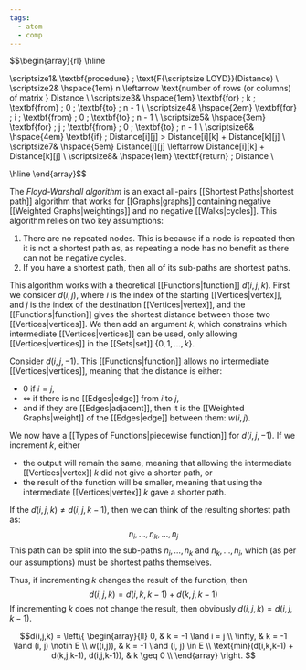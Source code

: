 ```yaml
---
tags:
  - atom
  - comp
---
```

$$\begin{array}{rl}
\hline

\scriptsize1& \textbf{procedure} \; \text{F{\scriptsize LOYD}}(Distance) \\
\scriptsize2& \hspace{1em} n \leftarrow \text{number of rows (or columns) of matrix } Distance \\
\scriptsize3& \hspace{1em} \textbf{for} \; k \; \textbf{from} \; 0 \; \textbf{to} \; n - 1  \\
\scriptsize4& \hspace{2em} \textbf{for} \; i \; \textbf{from} \; 0 \; \textbf{to} \; n - 1  \\
\scriptsize5& \hspace{3em} \textbf{for} \; j \; \textbf{from} \; 0 \; \textbf{to} \; n - 1  \\
\scriptsize6& \hspace{4em} \textbf{if} \; Distance[i][j] > Distance[i][k] + Distance[k][j]  \\
\scriptsize7& \hspace{5em} Distance[i][j] \leftarrow  Distance[i][k] + Distance[k][j] \\
\scriptsize8& \hspace{1em} \textbf{return} \; Distance \\

\hline
\end{array}$$

The *Floyd-Warshall algorithm* is an exact all-pairs [[Shortest Paths|shortest path]] algorithm that works for [[Graphs|graphs]] containing negative [[Weighted Graphs|weightings]] and no negative [[Walks|cycles]]. This algorithm relies on two key assumptions:
1. There are no repeated nodes. This is because if a node is repeated then it is not a shortest path as, as repeating a node has no benefit as there can not be negative cycles.
2. If you have a shortest path, then all of its sub-paths are shortest paths.

This algorithm works with a theoretical [[Functions|function]] $d(i,j,k)$. First we consider $d(i,j)$, where $i$ is the index of the starting [[Vertices|vertex]], and $j$ is the index of the destination [[Vertices|vertex]], and the [[Functions|function]] gives the shortest distance between those two [[Vertices|vertices]]. We then add an argument $k$, which constrains which intermediate [[Vertices|vertices]] can be used, only allowing [[Vertices|vertices]] in the [[Sets|set]] $\{0,1,\dots,k\}$.

Consider $d(i,j,-1)$. This [[Functions|function]] allows no intermediate [[Vertices|vertices]], meaning that the distance is either:
- $0$ if $i=j$,
- $\infty$ if there is no [[Edges|edge]] from $i$ to $j$,
- and if they are [[Edges|adjacent]], then it is the [[Weighted Graphs|weight]] of the [[Edges|edge]] between them: $w(i,j)$.

We now have a [[Types of Functions|piecewise function]] for $d(i,j,-1)$. If we increment $k$, either
- the output will remain the same, meaning that allowing the intermediate [[Vertices|vertex]] $k$ did not give a shorter path, or 
- the result of the function will be smaller, meaning that using the intermediate [[Vertices|vertex]] $k$ gave a shorter path.

If the $d(i,j,k) \ne d(i,j,k-1)$, then we can think of the resulting shortest path as:
$$n_i, \dots, n_k, \dots, n_j$$
This path can be split into the sub-paths $n_i, \dots, n_k$ and $n_k, \dots, n_i$, which (as per our assumptions) must be shortest paths themselves.

Thus, if incrementing $k$ changes the result of the function, then
$$d(i,j,k) = d(i,k,k-1) + d(k,j,k-1)$$
If incrementing $k$ does not change the result, then obviously $d(i,j,k) = d(i,j,k-1)$.

$$d(i,j,k) = \left\{ \begin{array}{ll}
	0, & k = -1 \land i = j \\
	\infty, & k = -1 \land (i, j) \notin E \\
	w((i,j)), & k = -1 \land (i, j) \in E \\
	\text{min}(d(i,k,k-1) + d(k,j,k-1), d(i,j,k-1)), & k \geq 0 \\
\end{array} \right. $$